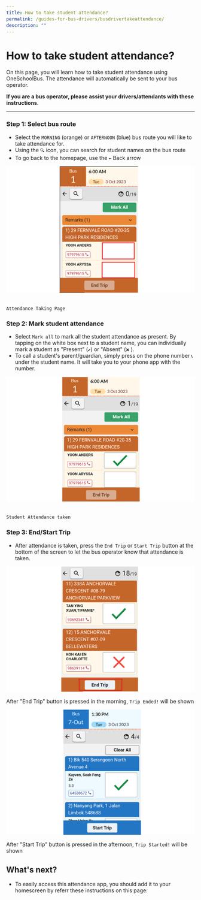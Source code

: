 ```yaml
---
title: How to take student attendance?
permalink: /guides-for-bus-drivers/busdrivertakeattendance/
description: ""
---
```

How to take student attendance?
===============================

On this page, you will learn how to take student attendance using OneSchoolBus. The attendance will automatically be sent to your bus operator.

**If you are a bus operator, please assist your drivers/attendants with these instructions**.

* * *

### Step 1: Select bus route

*   Select the `MORNING` (orange) or `AFTERNOON` (blue) bus route you will like to take attendance for.
*   Using the `🔍` icon, you can search for student names on the bus route
*   To go back to the homepage, use the `←` Back arrow

![](/images/Driver/How%20to%20take%20student%20attendance/driver%20driver%20att%20landing%20page%20v3.png)

                                                                                             Attendance Taking Page

### Step 2: Mark student attendance

*   Select `Mark all` to mark all the student attendance as present. By tapping on the white box next to a student name, you can individually mark a student as "Present" (`✔️`) or "Absent" (`❌` ).
*   To call a student's parent/guardian, simply press on the phone number `📞` under the student name. It will take you to your phone app with the number.

![](/images/Driver/How%20to%20take%20student%20attendance/driver%20tap%20to%20tick%20v3.png)



                                                                                         Student Attendance taken

### Step 3: End/Start Trip

*   After attendance is taken, press the `End Trip` or `Start Trip` button at the bottom of the screen to let the bus operator know that attendance is taken.

![](/images/Driver/How%20to%20take%20student%20attendance/driver%20tap%20to%20end%20trip%20v3.png)

After "End Trip" button is pressed in the morning, `Trip Ended!` will be shown

![](/images/Driver/How%20to%20take%20student%20attendance/screenshot%202023-10-03%20092637%20v3.png)

After "Start Trip" button is pressed in the afternoon, `Trip Started!` will be shown

What's next?
------------

*   To easily access this attendance app, you should add it to your homescreen by referr these instructions on this page: